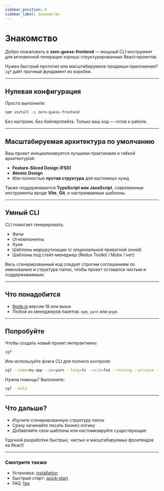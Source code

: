 ```yaml
---
sidebar_position: 0
sidebar_label: Знакомство
---
```


# Знакомство

Добро пожаловать в **zero-guess-frontend** — мощный CLI‑инструмент для мгновенной генерации хорошо структурированных React‑проектов.

Нужен быстрый прототип или масштабируемое продакшн‑приложение? `zgf` даёт прочный фундамент из коробки.

---

## Нулевая конфигурация

Просто выполните:

```bash
npm install -g zero-guess-frontend
```

Без настроек. Без бойлерплейта. Только ваш код — готов к работе.

---

## Масштабируемая архитектура по умолчанию

Ваш проект инициализируется лучшими практиками и гибкой архитектурой:

- **Feature‑Sliced Design (FSD)**
- **Atomic Design**
- Или полностью **пустая структура** для кастомных нужд

Также поддерживаются **TypeScript или JavaScript**, современные инструменты вроде **Vite**, **Git**, и настраиваемые шаблоны.

---

## Умный CLI

CLI помогает генерировать:

- Фичи
- UI‑компоненты
- Хуки
- Шаблоны маршрутизации (с опциональной приватной зоной)
- Шаблоны под стейт‑менеджер (Redux Toolkit / Mobx / нет)

Весь сгенерированный код следует строгим соглашениям по именованию и структуре папок, чтобы проект оставался чистым и поддерживаемым.

---

## Что понадобится

- [Node.js](https://nodejs.org/) версии 18 или выше
- Любой из менеджеров пакетов: `npm`, `yarn` или `pnpm`

---

## Попробуйте

Чтобы создать новый проект интерактивно:

```bash
zgf
```

Или используйте флаги CLI для полного контроля:

```bash
zgf --name=my-app --pm=yarn --lang=ts --arch=fsd --routing --private --sm=redux
```

Нужна помощь? Выполните:

```bash
zgf --help
```

---

## Что дальше?

- Изучите сгенерированную структуру папок
- Сразу начинайте писать бизнес‑логику
- Добавляйте свои шаблоны или кастомизируйте существующие

Удачной разработки быстрых, чистых и масштабируемых фронтендов на React!

---

### Смотрите также

- Установка: [installation](./installation)
- Быстрый старт: [quick-start](./quick-start)
- FAQ: [faq](./faq)

